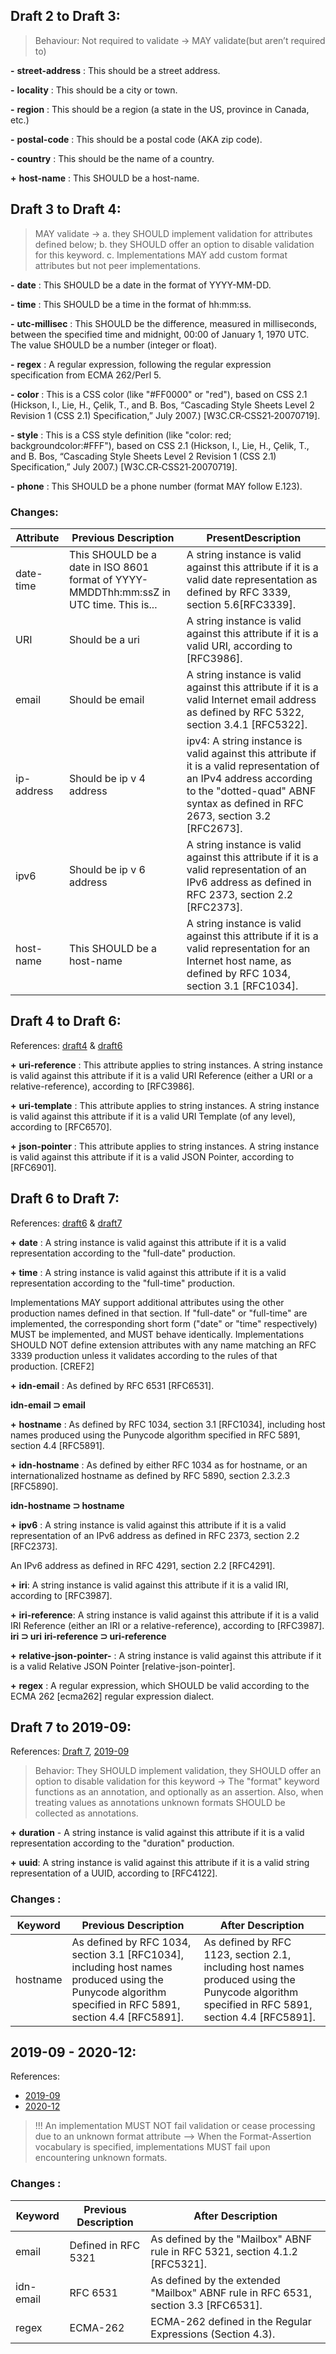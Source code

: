 ## Draft 2 to Draft 3:

> Behaviour: Not required to validate → MAY validate(but aren’t required to)

**\-**  **street-address** : This should be a street address.

**\-**  **locality** : This should be a city or town.

**\-**  **region** : This should be a region (a state in the US, province in Canada, etc.)

**\-**      **postal-code** : This should be a postal code (AKA zip code).

**\-**      **country** : This should be the name of a country.


**\+**     **host-name** : This SHOULD be a host-name.  



## Draft 3 to Draft 4:

> MAY validate → 
      a. they SHOULD implement validation for attributes defined below;
      b. they SHOULD offer an option to disable validation for this keyword.
      c. Implementations MAY add custom format attributes but not peer implementations.

**\-**     **date** : This SHOULD be a date in the format of YYYY-MM-DD.

**\-**     **time** : This SHOULD be a time in the format of hh:mm:ss.

**\-**     **utc-millisec** : This SHOULD be the difference, measured in milliseconds, between the specified time and midnight, 00:00 of January 1, 1970 UTC. The value SHOULD be a number (integer or float).

**\-**     **regex** : A regular expression, following the regular expression specification from ECMA 262/Perl 5.

**\-**     **color** : This is a CSS color (like "#FF0000" or "red"), based on CSS 2.1 (Hickson, I., Lie, H., Çelik, T., and B. Bos, “Cascading Style Sheets Level 2 Revision 1 (CSS 2.1) Specification,” July 2007.) [W3C.CR‑CSS21‑20070719].

**\-**     **style** : This is a CSS style definition (like "color: red; backgroundcolor:#FFF"), based on CSS 2.1 (Hickson, I., Lie, H., Çelik, T., and B. Bos, “Cascading Style Sheets Level 2 Revision 1 (CSS 2.1) Specification,” July 2007.) [W3C.CR‑CSS21‑20070719].

**\-**     **phone** : This SHOULD be a phone number (format MAY follow E.123).

### Changes: 

| Attribute   | Previous Description                                                                      | PresentDescription           |
|-------------|-------------------------------------------------------------------------------------------|------------------------------------------------------------------------------------------------------------|
| date-time   | This SHOULD be a date in ISO 8601 format of YYYY-MMDDThh:mm:ssZ in UTC time. This is... | A string instance is valid against this attribute if it is a valid date representation as defined by RFC 3339, section 5.6[RFC3339].                                  |
| URI         | Should be a uri                                                                           | A string instance is valid against this attribute if it is a valid URI, according to [RFC3986].           |
| email       | Should be email                                                                           | A string instance is valid against this attribute if it is a valid Internet email address as defined by RFC 5322, section 3.4.1 [RFC5322].                         |
| ip-address  | Should be ip v 4 address                                                                 | ipv4: A string instance is valid against this attribute if it is a valid representation of an IPv4 address according to the "dotted-quad" ABNF syntax as defined in RFC 2673, section 3.2 [RFC2673]. |
| ipv6        | Should be ip v 6 address                                                                 | A string instance is valid against this attribute if it is a valid representation of an IPv6 address as defined in RFC 2373, section 2.2 [RFC2373].                 |
| host-name   | This SHOULD be a host-name                                                               | A string instance is valid against this attribute if it is a valid representation for an Internet host name, as defined by RFC 1034, section 3.1 [RFC1034].           |



## Draft 4 to Draft 6:

References: [draft4](https://json-schema.org/draft-04/draft-fge-json-schema-validation-00#rfc.section.7
) & 
[draft6](https://json-schema.org/draft-06/draft-wright-json-schema-validation-01#rfc.section.8)

**\+**   **uri-reference** : This attribute applies to string instances. A string instance is valid against this attribute if it is a valid URI Reference (either a URI or a relative-reference), according to [RFC3986].

**\+**   **uri-template** : This attribute applies to string instances. A string instance is valid against this attribute if it is a valid URI Template (of any level), according to [RFC6570].

**\+**    **json-pointer** : This attribute applies to string instances. A string instance is valid against this attribute if it is a valid JSON Pointer, according to [RFC6901].



## Draft 6 to Draft 7:

References: [draft6](https://json-schema.org/draft-06/draft-wright-json-schema-validation-01#rfc.section.8) & [draft7](https://json-schema.org/draft-07/draft-handrews-json-schema-validation-01#rfc.section.7)

**\+**   **date** : A string instance is valid against this attribute if it is a valid representation according to the "full-date" production.

**\+**   **time** : A string instance is valid against this attribute if it is a valid representation according to the "full-time" production.

Implementations MAY support additional attributes using the other production names defined in that section. If "full-date" or "full-time" are implemented, the corresponding short form ("date" or "time" respectively) MUST be implemented, and MUST behave identically. Implementations SHOULD NOT define extension attributes with any name matching an RFC 3339 production unless it validates according to the rules of that production. [CREF2]

**\+**   **idn-email** : As defined by RFC 6531 [RFC6531]. 

**idn-email ⊃ email**

**\+**   **hostname** : As defined by RFC 1034, section 3.1 [RFC1034], including host names produced using the Punycode algorithm specified in RFC 5891, section 4.4 [RFC5891].

**\+**   **idn-hostname** : As defined by either RFC 1034 as for hostname, or an internationalized hostname as defined by RFC 5890, section 2.3.2.3 [RFC5890].

**idn-hostname ⊃  hostname**

**\+**   **ipv6** : A string instance is valid against this attribute if it is a valid representation of an IPv6 address as defined in RFC 2373, section 2.2 [RFC2373]. 

An IPv6 address as defined in RFC 4291, section 2.2 [RFC4291].

**\+**   **iri**: A string instance is valid against this attribute if it is a valid IRI, according to [RFC3987].

**\+**   **iri-reference**: A string instance is valid against this attribute if it is a valid IRI Reference (either an IRI or a relative-reference), according to [RFC3987].
**iri ⊃  uri**
**iri-reference ⊃  uri-reference**

**\+**   **relative-json-pointer-** : A string instance is valid against this attribute if it is a valid Relative JSON Pointer [relative-json-pointer].

**\+**   **regex** : A regular expression, which SHOULD be valid according to the ECMA 262 [ecma262] regular expression dialect.



## Draft 7 to 2019-09:

References: [Draft 7](https://json-schema.org/draft-07/draft-handrews-json-schema-validation-01#rfc.section.7), [2019-09](https://json-schema.org/draft/2019-09/draft-handrews-json-schema-validation-02#rfc.section.7)

> Behavior: They SHOULD implement validation, they SHOULD offer an option to disable validation for this keyword → The "format" keyword functions as an annotation, and optionally as an assertion. Also, when treating values as annotations unknown formats SHOULD be collected as annotations.

**\+**    **duration** -  A string instance is valid against this attribute if it is a valid representation according to the "duration" production.

**\+**     **uuid**: A string instance is valid against this attribute if it is a valid string representation of a UUID, according to [RFC4122].

### Changes :

| Keyword   | Previous Description                                                                                                                         | After Description                                                                                                                               |
|-----------|-----------------------------------------------------------------------------------------------------------------------------------------------|-------------------------------------------------------------------------------------------------------------------------------------------------|
| hostname  | As defined by RFC 1034, section 3.1 [RFC1034], including host names produced using the Punycode algorithm specified in RFC 5891, section 4.4 [RFC5891]. | As defined by RFC 1123, section 2.1, including host names produced using the Punycode algorithm specified in RFC 5891, section 4.4 [RFC5891]. |





## 2019-09 - 2020-12:

References: 
- [2019-09](https://json-schema.org/draft/2019-09/draft-handrews-json-schema-validation-02#rfc.section.7)
- [2020-12](https://json-schema.org/draft/2020-12/draft-bhutton-json-schema-validation-01#section-7)

> !!! An implementation MUST NOT fail validation or cease processing due to an unknown format attribute --> When the Format-Assertion vocabulary is specified, implementations MUST fail upon encountering unknown formats.

### Changes :

| Keyword    | Previous Description                                                                                                    | After Description                                                                                                           |
|------------|--------------------------------------------------------------------------------------------------------------------------|-----------------------------------------------------------------------------------------------------------------------------|
| email      | Defined in RFC 5321                                                                                                      | As defined by the "Mailbox" ABNF rule in RFC 5321, section 4.1.2 [RFC5321].                                                |
| idn-email  | RFC 6531                                                                                                                 | As defined by the extended "Mailbox" ABNF rule in RFC 6531, section 3.3 [RFC6531].                                           |
| regex      | ECMA-262                                                                                                                 | ECMA-262 defined in the Regular Expressions (Section 4.3).                                                                   |
